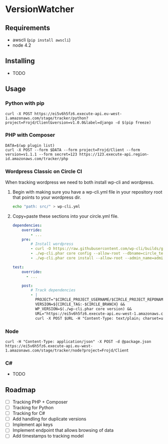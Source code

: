 # VersionWatcher

## Requirements

- awscli (`pip install awscli`)
- node 4.2


## Installing

- TODO

## Usage

### Python with pip

```
curl -X POST https://ei5v6h5fz6.execute-api.eu-west-1.amazonaws.com/stage/tracker/python?project=Frojd/Client&version=v1.0.0&label=django -d $(pip freeze)
```

### PHP with Composer

```
DATA=$(wp plugin list)
curl -X POST --form $DATA --form project=Frojd/Client --form version=v1.1.1 --form secret=123 https://123.execute-api.region-id.amazonaws.com/tracker/php
```

### Wordpress Classic on Circle CI

When tracking wordpress we need to both install wp-cli and wordpress.

1. Begin with making sure you have a wp-cli.yml file in your repository root that points to your wordpress dir.

    ```bash
    echo "path: src/" > wp-cli.yml
    ```

2. Copy+paste these sections into your circle.yml file.

    ```yml
    dependencies:
        override:
            - ...
        pre:
            # Install wordpress
            - curl -O https://raw.githubusercontent.com/wp-cli/builds/gh-pages/phar/wp-cli.phar && chmod +x ./wp-cli.phar
            - ./wp-cli.phar core config --allow-root --dbname=circle_test --dbuser=ubuntu --dbhost=127.0.0.1
            - ./wp-cli.phar core install --allow-root --admin_name=admin --admin_password=admin --admin_email=admin@example.com --url=http://exmaple.com.dev --title=WordPress

    test:
        override:
          - ...

        post:
            # Track dependencies
            - |
              PROJECT="$CIRCLE_PROJECT_USERNAME/$CIRCLE_PROJECT_REPONAME" &&
              VERSION=${CIRCLE_TAG:-$CIRCLE_BRANCH} &&
              WP_VERSION=$(./wp-cli.phar core version) &&
              URL="https://ei5v6h5fz6.execute-api.eu-west-1.amazonaws.com/stage/tracker/wp?project=$PROJECT&version=$VERSION&wpversion=$WP_VERSION" &&
              curl -X POST $URL -H "Content-Type: text/plain; charset=utf-8" -d $(./wp-cli.phar plugin list --format=json)
    ```

### Node

```
curl -H "Content-Type: application/json" -X POST -d @package.json https://ei5v6h5fz6.execute-api.eu-west-1.amazonaws.com/stage/tracker/node?project=Frojd/Client
```

### C#

- TODO


## Roadmap

- [ ] Tracking PHP + Composer
- [ ] Tracking for Python
- [ ] Tracking for C#
- [ ] Add handling for duplicate versions
- [ ] Implement api keys
- [ ] Implement endpoint that allows browsing of data
- [ ] Add timestamps to tracking model
